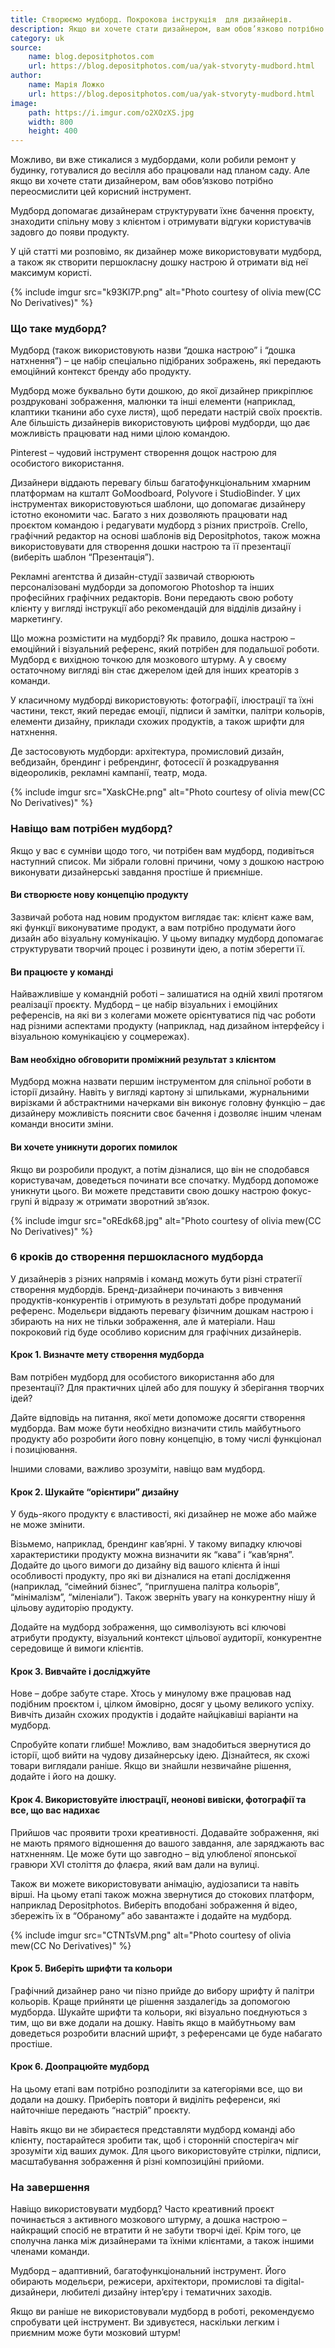 ```yaml
---
title: Створюємо мудборд. Покрокова інструкція  для дизайнерів.
description: Якщо ви хочете стати дизайнером, вам обов’язково потрібно переосмислити цей корисний інструмент.
category: uk
source:
    name: blog.depositphotos.com
    url: https://blog.depositphotos.com/ua/yak-stvoryty-mudbord.html
author:
    name: Марія Ложко
    url: https://blog.depositphotos.com/ua/yak-stvoryty-mudbord.html
image:
    path: https://i.imgur.com/o2XOzXS.jpg
    width: 800
    height: 400
---
```


Можливо, ви вже стикалися з мудбордами, коли робили ремонт у будинку, готувалися до весілля або працювали над планом саду. 
Але якщо ви хочете стати дизайнером, вам обов’язково потрібно переосмислити цей корисний інструмент.

Мудборд допомагає дизайнерам структурувати їхнє бачення проєкту, знаходити спільну мову з клієнтом і отримувати відгуки 
користувачів задовго до появи продукту.

У цій статті ми розповімо, як дизайнер може використовувати мудборд, а також як створити першокласну дошку настрою й отримати 
від неї максимум користі.

{% include imgur src="k93Kl7P.png" alt="Photo courtesy of olivia mew(CC No Derivatives)" %}

### Що таке мудборд?

Мудборд (також використовують назви “дошка настрою” і “дошка натхнення”) – це набір спеціально підібраних зображень, які 
передають емоційний контекст бренду або продукту.

Мудборд може буквально бути дошкою, до якої дизайнер прикріплює роздруковані зображення, малюнки та інші елементи (наприклад, 
клаптики тканини або сухе листя), щоб передати настрій своїх проєктів. Але більшість дизайнерів використовують цифрові мудборди, 
що дає можливість працювати над ними цілою командою.

Pinterest – чудовий інструмент створення дощок настрою для особистого використання.

Дизайнери віддають перевагу більш багатофункціональним хмарним платформам на кшталт GoMoodboard, Polyvore і StudioBinder. 
У цих інструментах використовуються шаблони, що допомагає дизайнеру істотно економити час. Багато з них дозволяють працювати 
над проєктом командою і редагувати мудборд з різних пристроїв. Crello, графічний редактор на основі шаблонів від Depositphotos, 
також можна використовувати для створення дошки настрою та її презентації (виберіть шаблон “Презентація”).

Рекламні агентства й дизайн-студії зазвичай створюють персоналізовані мудборди за допомогою Photoshop та інших професійних 
графічних редакторів. Вони передають свою роботу клієнту у вигляді інструкції або рекомендацій для відділів дизайну і маркетингу.

Що можна розмістити на мудборді? Як правило, дошка настрою – емоційний і візуальний референс, який потрібен для подальшої 
роботи. Мудборд є вихідною точкою для мозкового штурму. А у своєму остаточному вигляді він стає джерелом ідей для інших 
креаторів з команди.

У класичному мудборді використовують: фотографії, ілюстрації та їхні частини, текст, який передає емоції, підписи й замітки, 
палітри кольорів, елементи дизайну, приклади схожих продуктів, а також шрифти для натхнення.

Де застосовують мудборди: архітектура, промисловий дизайн, вебдизайн, брендинг і ребрендинг, фотосесії й розкадрування 
відеороликів, рекламні кампанії, театр, мода.

{% include imgur src="XaskCHe.png" alt="Photo courtesy of olivia mew(CC No Derivatives)" %}

### Навіщо вам потрібен мудборд?

Якщо у вас є сумніви щодо того, чи потрібен вам мудборд, подивіться наступний список. Ми зібрали головні причини, чому з 
дошкою настрою виконувати дизайнерські завдання простіше й приємніше.

#### Ви створюєте нову концепцію продукту

Зазвичай робота над новим продуктом виглядає так: клієнт каже вам, які функції виконуватиме продукт, а вам потрібно продумати 
його дизайн або візуальну комунікацію. У цьому випадку мудборд допомагає структурувати творчий процес і розвинути ідею, 
а потім зберегти її.

#### Ви працюєте у команді

Найважливіше у командній роботі – залишатися на одній хвилі протягом реалізації проєкту. Мудборд – це набір візуальних і 
емоційних референсів, на які ви з колегами можете орієнтуватися під час роботи над різними аспектами продукту (наприклад, 
над дизайном інтерфейсу і візуальною комунікацією у соцмережах).

#### Вам необхідно обговорити проміжний результат з клієнтом

Мудборд можна назвати першим інструментом для спільної роботи в історії дизайну. Навіть у вигляді картону зі шпильками, 
журнальними вирізками й абстрактними начерками він виконує головну функцію – дає дизайнеру можливість пояснити своє бачення 
і дозволяє іншим членам команди вносити зміни.

#### Ви хочете уникнути дорогих помилок

Якщо ви розробили продукт, а потім дізналися, що він не сподобався користувачам, доведеться починати все спочатку. Мудборд 
допоможе уникнути цього. Ви можете представити свою дошку настрою фокус-групі й відразу ж отримати зворотний зв’язок.

{% include imgur src="oREdk68.jpg" alt="Photo courtesy of olivia mew(CC No Derivatives)" %}

### 6 кроків до створення першокласного мудборда

У дизайнерів з різних напрямів і команд можуть бути різні стратегії створення мудбордів. Бренд-дизайнери починають з вивчення 
продуктів-конкурентів і отримують в результаті добре продуманий референс. Модельєри віддають перевагу фізичним дошкам 
настрою і збирають на них не тільки зображення, але й матеріали. Наш покроковий гід буде особливо корисним для графічних 
дизайнерів.

#### Крок 1. Визначте мету створення мудборда

Вам потрібен мудборд для особистого використання або для презентації? Для практичних цілей або для пошуку й зберігання 
творчих ідей?

Дайте відповідь на питання, якої мети допоможе досягти створення мудборда. Вам може бути необхідно визначити стиль майбутнього 
продукту або розробити його повну концепцію, в тому числі функціонал і позиціювання.

Іншими словами, важливо зрозуміти, навіщо вам мудборд.

#### Крок 2. Шукайте “орієнтири” дизайну

У будь-якого продукту є властивості, які дизайнер не може або майже не може змінити.

Візьмемо, наприклад, брендинг кав’ярні. У такому випадку ключові характеристики продукту можна визначити як “кава” і “кав’ярня”. 
Додайте до цього вимоги до дизайну від вашого клієнта й інші особливості продукту, про які ви дізналися на етапі дослідження 
(наприклад, “сімейний бізнес”, “приглушена палітра кольорів”, “мінімалізм”, “міленіали”). Також зверніть увагу на конкурентну
нішу й цільову аудиторію продукту.

Додайте на мудборд зображення, що символізують всі ключові атрибути продукту, візуальний контекст цільової аудиторії, 
конкурентне середовище й вимоги клієнтів.

#### Крок 3. Вивчайте і досліджуйте

Нове – добре забуте старе. Хтось у минулому вже працював над подібним проєктом і, цілком ймовірно, досяг у цьому великого 
успіху. Вивчіть дизайн схожих продуктів і додайте найцікавіші варіанти на мудборд.

Спробуйте копати глибше! Можливо, вам знадобиться звернутися до історії, щоб вийти на чудову дизайнерську ідею. Дізнайтеся,
як схожі товари виглядали раніше. Якщо ви знайшли незвичайне рішення, додайте і його на дошку.

#### Крок 4. Використовуйте ілюстрації, неонові вивіски, фотографії та все, що вас надихає

Прийшов час проявити трохи креативності. Додавайте зображення, які не мають прямого відношення до вашого завдання, але 
заряджають вас натхненням. Це може бути що завгодно – від улюбленої японської гравюри XVI століття до флаєра, який вам 
дали на вулиці.

Також ви можете використовувати анімацію, аудіозаписи та навіть вірші. На цьому етапі також можна звернутися до стокових 
платформ, наприклад Depositphotos. Виберіть вподобані зображення й відео, збережіть їх в “Обраному” або завантажте і додайте 
на мудборд.

{% include imgur src="CTNTsVM.png" alt="Photo courtesy of olivia mew(CC No Derivatives)" %}

#### Крок 5. Виберіть шрифти та кольори

Графічний дизайнер рано чи пізно прийде до вибору шрифту й палітри кольорів. Краще прийняти це рішення заздалегідь за допомогою 
мудборда. Шукайте шрифти та кольори, які візуально поєднуються з тим, що ви вже додали на дошку. Навіть якщо в майбутньому 
вам доведеться розробити власний шрифт, з референсами це буде набагато простіше.

#### Крок 6. Доопрацюйте мудборд

На цьому етапі вам потрібно розподілити за категоріями все, що ви додали на дошку. Приберіть повтори й виділіть референси, 
які найточніше передають “настрій” проєкту.

Навіть якщо ви не збираєтеся представляти мудборд команді або клієнту, постарайтеся зробити так, щоб і сторонній спостерігач 
міг зрозуміти хід ваших думок. Для цього використовуйте стрілки, підписи, масштабування зображення й різні композиційні 
прийоми.

### На завершення

Навіщо використовувати мудборд? Часто креативний проєкт починається з активного мозкового штурму, а дошка настрою – найкращий 
спосіб не втратити й не забути творчі ідеї. Крім того, це сполучна ланка між дизайнерами та їхніми клієнтами, а також іншими 
членами команди.

Мудборд – адаптивний, багатофункціональний інструмент. Його обирають модельєри, режисери, архітектори, промислові та 
digital-дизайнери, любителі дизайну інтер’єру і тематичних заходів.

Якщо ви раніше не використовували мудборд в роботі, рекомендуємо спробувати цей інструмент. Ви здивуєтеся, наскільки легким 
і приємним може бути мозковий штурм!



